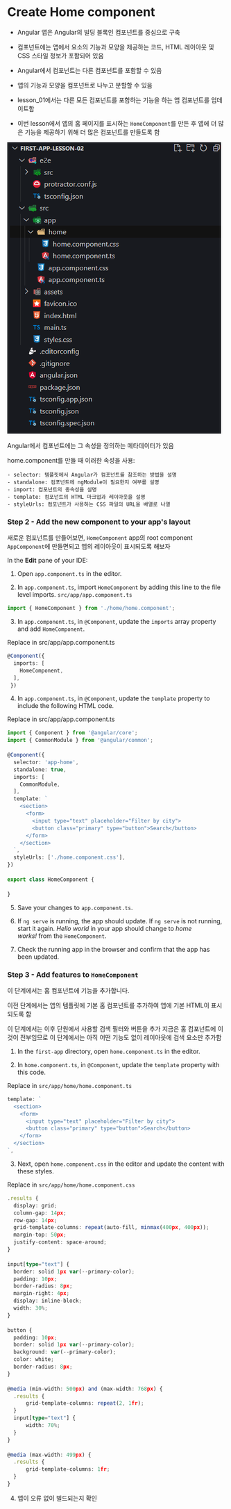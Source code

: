 # Create Home component

- Angular 앱은 Angular의 빌딩 블록인 컴포넌트를 중심으로 구축
- 컴포넌트에는 앱에서 요소의 기능과 모양을 제공하는 코드, HTML 레이아웃 및 CSS 스타일 정보가 포함되어 있음
- Angular에서 컴포넌트는 다른 컴포넌트를 포함할 수 있음
- 앱의 기능과 모양을 컴포넌트로 나누고 분할할 수 있음

- lesson_01에서는 다른 모든 컴포넌트를 포함하는 기능을 하는 앱 컴포넌트를 업데이트함
- 이번 lesson에서 앱의 홈 페이지를 표시하는 `HomeComponent`를 만든 후 앱에 더 많은 기능을 제공하기 위해 더 많은 컴포넌트를 만들도록 함

![img](/assets/Pasted_image_20231211105524.png)


Angular에서 컴포넌트에는 그 속성을 정의하는 메타데이터가 있음

home.component를 만들 때 이러한 속성을 사용:

	- selector: 템플릿에서 Angular가 컴포넌트를 참조하는 방법을 설명
	- standalone: 컴포넌트에 ngModule이 필요한지 여부를 설명  
	- import: 컴포넌트의 종속성을 설명
	- template: 컴포넌트의 HTML 마크업과 레이아웃을 설명
	- styleUrls: 컴포넌트가 사용하는 CSS 파일의 URL을 배열로 나열


###   Step 2 - Add the new component to your app's layout

새로운 컴포넌트를 만들어보면, `HomeComponent` app의 root component `AppComponent`에 만들면되고 앱의 레이아웃이 표시되도록 해보자

In the **Edit** pane of your IDE:

1. Open `app.component.ts` in the editor.
    
2. In `app.component.ts`, import `HomeComponent` by adding this line to the file level imports.
`src/app/app.component.ts`
```ts
import { HomeComponent } from './home/home.component';
```
3. In `app.component.ts`, in `@Component`, update the `imports` array property and add `HomeComponent`.

Replace in src/app/app.component.ts
```ts
@Component({
  imports: [
    HomeComponent,
  ],
 })
```

4. In `app.component.ts`, in `@Component`, update the `template` property to include the following HTML code.

Replace in src/app/app.component.ts
```ts
import { Component } from '@angular/core';
import { CommonModule } from '@angular/common';
  
@Component({
  selector: 'app-home',
  standalone: true,
  imports: [
    CommonModule,
  ],
  template: `
    <section>
      <form>
        <input type="text" placeholder="Filter by city">
        <button class="primary" type="button">Search</button>
      </form>
    </section>
  `,
  styleUrls: ['./home.component.css'],
})
  
export class HomeComponent {
  
}
```

5. Save your changes to `app.component.ts`.
    
6. If `ng serve` is running, the app should update. If `ng serve` is not running, start it again. _Hello world_ in your app should change to _home works!_ from the `HomeComponent`.
    
7. Check the running app in the browser and confirm that the app has been updated.

### Step 3 - Add features to `HomeComponent`

이 단계에서는 홈 컴포넌트에 기능을 추가합니다.

이전 단계에서는 앱의 템플릿에 기본 홈 컴포넌트를 추가하여 앱에 기본 HTML이 표시되도록 함

이 단계에서는 이후 단원에서 사용할 검색 필터와 버튼을 추가
지금은 홈 컴포넌트에 이것이 전부임므로 이 단계에서는 아직 어떤 기능도 없이 레이아웃에 검색 요소만 추가함

1. In the `first-app` directory, open `home.component.ts` in the editor.
    
2. In `home.component.ts`, in `@Component`, update the `template` property with this code.

Replace in `src/app/home/home.component.ts`
```ts
template: `
  <section>
    <form>
      <input type="text" placeholder="Filter by city">
      <button class="primary" type="button">Search</button>
    </form>
  </section>
`,
```

3. Next, open `home.component.css` in the editor and update the content with these styles.

Replace in `src/app/home/home.component.css`
```ts
.results {
  display: grid;
  column-gap: 14px;
  row-gap: 14px;
  grid-template-columns: repeat(auto-fill, minmax(400px, 400px));
  margin-top: 50px;
  justify-content: space-around;
}

input[type="text"] {
  border: solid 1px var(--primary-color);
  padding: 10px;
  border-radius: 8px;
  margin-right: 4px;
  display: inline-block;
  width: 30%;
}

button {
  padding: 10px;
  border: solid 1px var(--primary-color);
  background: var(--primary-color);
  color: white;
  border-radius: 8px;
}

@media (min-width: 500px) and (max-width: 768px) {
  .results {
      grid-template-columns: repeat(2, 1fr);
  }
  input[type="text"] {
      width: 70%;
  }   
}

@media (max-width: 499px) {
  .results {
      grid-template-columns: 1fr;
  }    
}
```

4. 앱이 오류 없이 빌드되는지 확인

